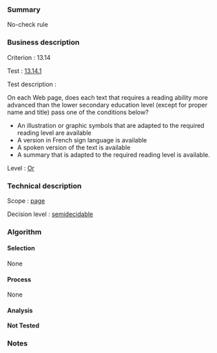 ### Summary

No-check rule

### Business description

Criterion : 13.14

Test : [13.14.1](http://www.accessiweb.org/index.php/accessiweb-22-english-version.html#test-13-14-1)

Test description :

On each Web page, does each text that requires a reading ability more
advanced than the lower secondary education level (except for proper
name and title) pass one of the conditions below?

-   An illustration or graphic symbols that are adapted to the required
    reading level are available
-   A version in French sign language is available
-   A spoken version of the text is available
-   A summary that is adapted to the required reading level is
    available.

Level : [Or](/en/category/rules-design/accessiweb-11/level/or)

### Technical description

Scope : [page](/en/category/rules-design/accessiweb-11/scope/page)

Decision level :
[semidecidable](/en/category/rules-design/accessiweb-11/decision-level/semidecidable)

### Algorithm

#### Selection

None

#### Process

None

#### Analysis

**Not Tested**

### Notes



